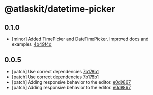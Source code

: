 # @atlaskit/datetime-picker

## 0.1.0
- [minor] Added TimePicker and DateTimePicker. Improved docs and examples. [4b49f4d](4b49f4d)

## 0.0.5
- [patch] Use correct dependencies  [7b178b1](7b178b1)
- [patch] Use correct dependencies  [7b178b1](7b178b1)
- [patch] Adding responsive behavior to the editor. [e0d9867](e0d9867)
- [patch] Adding responsive behavior to the editor. [e0d9867](e0d9867)
